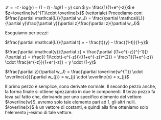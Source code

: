 

$\mathcal{L} = -t \cdot log(y) - (1-t) \cdot log(1-y)$ con $ y= \frac{1}{1+e^{-z}}$ e $z=\overline{w}^{T}\cdot \overline{x}$ (vettoriale)  Procediamo con: $\frac{\partial \mathcal{L}}{\partial w_J} = \frac{\partial \mathcal{L}}{\partial y}\frac{\partial y}{\partial z}\frac{\partial z}{\partial w_J}$

Eseguiamo per pezzi:

$\frac{\partial \mathcal{L}}{\partial t} = - \frac{t}{y} - \frac{(1-t)}{1-y}$

$\frac{\partial \mathcal{y}}{\partial z} = \frac{\partial [(1+e^{-z})^{-1}]}{\partial z} = \frac{(-1)\cdot(-e^{-z})}{(1+e^{-z})^{2}} = \frac{1}{1+e^{-z}} \cdot \frac{e^{-z}}{1+e^{-z}} = y \cdot (1-y)$

$\frac{\partial z}{\partial w_J} = \frac{\partial \overline{w^{T}} \cdot \overline{x}}{\partial w_{j}} = w_{j} \cdot \overline{x} = x_{j}$

Il primo pezzo è semplice, sono derivate normale. Il secondo pezzo anche, la forma finale si ottiene spezzando in due le componenti. Il terzo pezzo fa leva sul fatto che, derivando per uno specifico elemento del vettore $\overline{w}$, avremo solo tale elemento pari ad 1, gli altri nulli. $\overline{x}$ è un vettore di costanti, e quindi alla fine otteniamo solo l'elemento j-esimo di tale vettore.
